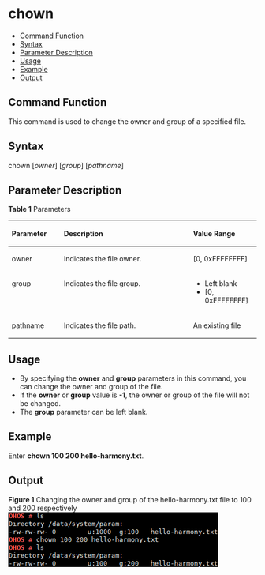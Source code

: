 # chown<a name="EN-US_TOPIC_0000001052810292"></a>

-   [Command Function](#section247414691513)
-   [Syntax](#section14773151018159)
-   [Parameter Description](#section598731391517)
-   [Usage](#section16524152071510)
-   [Example](#section17901152561510)
-   [Output](#section15513163115816)

## Command Function<a name="section247414691513"></a>

This command is used to change the owner and group of a specified file.

## Syntax<a name="section14773151018159"></a>

chown \[_owner_\] \[_group_\] \[_pathname_\]

## Parameter Description<a name="section598731391517"></a>

**Table  1**  Parameters

<a name="table1049mcpsimp"></a>
<table><thead align="left"><tr id="row1055mcpsimp"><th class="cellrowborder" valign="top" width="21%" id="mcps1.2.4.1.1"><p id="p1057mcpsimp"><a name="p1057mcpsimp"></a><a name="p1057mcpsimp"></a><strong id="b130925344111510"><a name="b130925344111510"></a><a name="b130925344111510"></a>Parameter</strong></p>
</th>
<th class="cellrowborder" valign="top" width="52%" id="mcps1.2.4.1.2"><p id="p1059mcpsimp"><a name="p1059mcpsimp"></a><a name="p1059mcpsimp"></a><strong id="b1226032904716"><a name="b1226032904716"></a><a name="b1226032904716"></a>Description</strong></p>
</th>
<th class="cellrowborder" valign="top" width="27%" id="mcps1.2.4.1.3"><p id="p1061mcpsimp"><a name="p1061mcpsimp"></a><a name="p1061mcpsimp"></a><strong id="b34190246311510"><a name="b34190246311510"></a><a name="b34190246311510"></a>Value Range</strong></p>
</th>
</tr>
</thead>
<tbody><tr id="row1062mcpsimp"><td class="cellrowborder" valign="top" width="21%" headers="mcps1.2.4.1.1 "><p id="p1064mcpsimp"><a name="p1064mcpsimp"></a><a name="p1064mcpsimp"></a>owner</p>
</td>
<td class="cellrowborder" valign="top" width="52%" headers="mcps1.2.4.1.2 "><p id="p13519122819294"><a name="p13519122819294"></a><a name="p13519122819294"></a>Indicates the file owner.</p>
</td>
<td class="cellrowborder" valign="top" width="27%" headers="mcps1.2.4.1.3 "><p id="p182181026104214"><a name="p182181026104214"></a><a name="p182181026104214"></a>[0, 0xFFFFFFFF]</p>
</td>
</tr>
<tr id="row172161126124218"><td class="cellrowborder" valign="top" width="21%" headers="mcps1.2.4.1.1 "><p id="p68901524203516"><a name="p68901524203516"></a><a name="p68901524203516"></a>group</p>
</td>
<td class="cellrowborder" valign="top" width="52%" headers="mcps1.2.4.1.2 "><p id="p1066mcpsimp"><a name="p1066mcpsimp"></a><a name="p1066mcpsimp"></a>Indicates the file group.</p>
</td>
<td class="cellrowborder" valign="top" width="27%" headers="mcps1.2.4.1.3 "><a name="ul10145121994816"></a><a name="ul10145121994816"></a><ul id="ul10145121994816"><li>Left blank</li><li>[0, 0xFFFFFFFF]</li></ul>
</td>
</tr>
<tr id="row10616101153510"><td class="cellrowborder" valign="top" width="21%" headers="mcps1.2.4.1.1 "><p id="p12217026154215"><a name="p12217026154215"></a><a name="p12217026154215"></a>pathname</p>
</td>
<td class="cellrowborder" valign="top" width="52%" headers="mcps1.2.4.1.2 "><p id="p4218826194210"><a name="p4218826194210"></a><a name="p4218826194210"></a>Indicates the file path.</p>
</td>
<td class="cellrowborder" valign="top" width="27%" headers="mcps1.2.4.1.3 "><p id="p13872195215290"><a name="p13872195215290"></a><a name="p13872195215290"></a>An existing file</p>
</td>
</tr>
</tbody>
</table>

## Usage<a name="section16524152071510"></a>

-   By specifying the  **owner**  and  **group**  parameters in this command, you can change the owner and group of the file.
-   If the  **owner**  or  **group**  value is  **-1**, the owner or group of the file will not be changed.
-   The  **group**  parameter can be left blank.

## Example<a name="section17901152561510"></a>

Enter  **chown 100 200 hello-harmony.txt**.

## Output<a name="section15513163115816"></a>

**Figure  1**  Changing the owner and group of the hello-harmony.txt file to 100 and 200 respectively<a name="fig518593394920"></a>  
![](figures/changing-the-owner-and-group-of-the-hello-harmony-txt-file-to-100-and-200-respectively.png "changing-the-owner-and-group-of-the-hello-harmony-txt-file-to-100-and-200-respectively")

